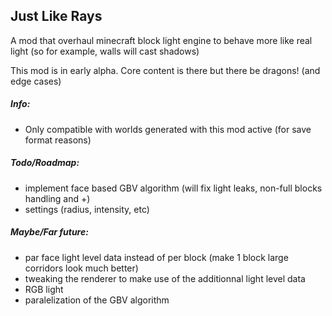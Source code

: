## Just Like Rays

A mod that overhaul minecraft block light engine to behave more like real light (so for example, walls will cast shadows)

This mod is in early alpha. Core content is there but there be dragons! (and edge cases)


##### Info:

- Only compatible with worlds generated with this mod active (for save format reasons)


##### Todo/Roadmap:

- implement face based GBV algorithm (will fix light leaks, non-full blocks handling and +)
- settings (radius, intensity, etc)

##### Maybe/Far future:

- par face light level data instead of per block (make 1 block large corridors look much better)
- tweaking the renderer to make use of the additionnal light level data
- RGB light
- paralelization of the GBV algorithm
